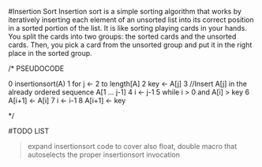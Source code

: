 #Insertion Sort
Insertion sort is a simple sorting algorithm that works by iteratively inserting each element of an unsorted list into its correct position in a sorted portion of the list.
It is like sorting playing cards in your hands.
You split the cards into two groups: the sorted cards and the unsorted cards. Then, you pick a card from the unsorted group and put it in the right place in the sorted group. 

/*  PSEUDOCODE

0    insertionsort(A)
1        for j ← 2 to length[A]
2            key ← A[j]
3            //Insert A[j] in the already ordered sequence A[1 ... j-1]
4            i ← j-1
5            while i > 0 and A[i] > key
6                A[i+1] ← A[i]
7                i ← i-1
8            A[i+1] ← key

*/

#TODO LIST

> expand insertionsort code to cover also float, double
> macro that autoselects the proper insertionsort invocation

